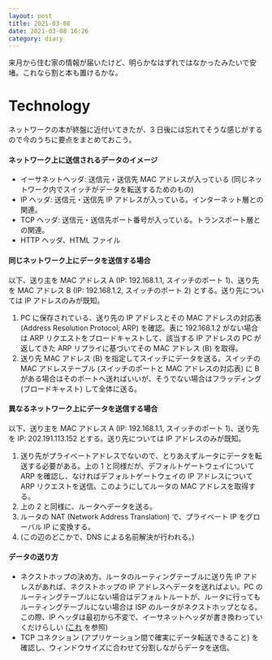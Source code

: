 ```yaml
---
layout: post
title: 2021-03-08
date: 2021-03-08 16:26
category: diary
---
```


来月から住む家の情報が届いたけど、明らかなはずれではなかったみたいで安堵。これなら割と本も置けるかな。

# Technology
ネットワークの本が終盤に近付いてきたが、3 日後には忘れてそうな感じがするので今のうちに要点をまとめておこう。

#### ネットワーク上に送信されるデータのイメージ
- イーサネットヘッダ: 送信元・送信先 MAC アドレスが入っている (同じネットワーク内でスイッチがデータを転送するためのもの)
- IP ヘッダ: 送信元・送信先 IP アドレスが入っている。インターネット層との関連。
- TCP ヘッダ: 送信元・送信先ポート番号が入っている。トランスポート層との関連。
- HTTP ヘッダ、HTML ファイル

#### 同じネットワーク上にデータを送信する場合
以下、送り主を MAC アドレス A (IP: 192.168.1.1, スイッチのポート 1)、送り先を MAC アドレス B (IP: 192.168.1.2, スイッチのポート 2) とする。送り先については IP アドレスのみが既知。
1. PC に保存されている、送り先の IP アドレスとその MAC アドレスの対応表 (Address Resolution Protocol; ARP) を確認。表に 192.168.1.2 がない場合は ARP リクエストをブロードキャストして、該当する IP アドレスの PC が返してきた ARP リプライに基づいてその MAC アドレス (B) を取得。
2. 送り先 MAC アドレス (B) を指定してスイッチにデータを送る。スイッチの MAC アドレステーブル (スイッチのポートと MAC アドレスの対応表) に B がある場合はそのポートへ送ればいいが、そうでない場合はフラッディング (ブロードキャスト) して全体に送る。

#### 異なるネットワーク上にデータを送信する場合
以下、送り主を MAC アドレス A (IP: 192.168.1.1, スイッチのポート 1)、送り先を IP: 202.191.113.152 とする。送り先については IP アドレスのみが既知。
1. 送り先がプライベートアドレスでないので、とりあえずルータにデータを転送する必要がある。上の 1 と同様だが、デフォルトゲートウェイについて ARP を確認し、なければデフォルトゲートウェイの IP アドレスについて ARP リクエストを送信。このようにしてルータの MAC アドレスを取得する。
2. 上の 2 と同様に、ルータへデータを送る。
3. ルータの NAT (Network Address Translation) で、プライベート IP をグローバル IP に変換する。
4. (この辺のどこかで、DNS による名前解決が行われる。)

#### データの送り方
- ネクストホップの決め方。ルータのルーティングテーブルに送り先 IP アドレスがあれば、ネクストホップの IP アドレスへデータを送ればよい。PC のルーティングテーブルにない場合はデフォルトルートが、ルータに行ってもルーティングテーブルにない場合は ISP のルータがネクストホップとなる。この際、IP ヘッダは最初から不変で、イーサネットヘッダが書き換わっていくだけらしい ([これ](https://www.n-study.com/iprouting/routing-behavior/) を参照)
- TCP コネクション (アプリケーション間で確実にデータ転送できること) を確認し、ウィンドウサイズに合わせて分割しながらデータを送信。
